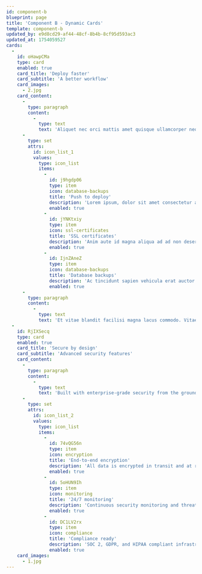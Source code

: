 ```yaml
---
id: component-b
blueprint: page
title: 'Component B - Dynamic Cards'
template: component-b
updated_by: e9d8cd29-af44-48cf-8b4b-8cf95d593ac3
updated_at: 1754059527
cards:
  -
    id: oHawpCMa
    type: card
    enabled: true
    card_title: 'Deploy faster'
    card_subtitle: 'A better workflow'
    card_images:
      - 2.jpg
    card_content:
      -
        type: paragraph
        content:
          -
            type: text
            text: 'Aliquet nec orci mattis amet quisque ullamcorper neque, nibh sem. At arcu, sit dui mi, nibh dui, diam eget aliquam. Quisque id at vitae feugiat egestas ac. Diam nulla orci at in viverra scelerisque eget. Eleifend egestas fringilla sapien. '
      -
        type: set
        attrs:
          id: icon_list_1
          values:
            type: icon_list
            items:
              -
                id: j9hgdp06
                type: item
                icon: database-backups
                title: 'Push to deploy'
                description: 'Lorem ipsum, dolor sit amet consectetur adipisicing elit. Maiores impedit perferendis suscipit eaque, iste dolor cupiditate blanditiis ratione.'
                enabled: true
              -
                id: jYNKtxiy
                type: item
                icon: ssl-certificates
                title: 'SSL certificates'
                description: 'Anim aute id magna aliqua ad ad non deserunt sunt. Qui irure qui lorem cupidatat commodo.'
                enabled: true
              -
                id: IjnZAneZ
                type: item
                icon: database-backups
                title: 'Database backups'
                description: 'Ac tincidunt sapien vehicula erat auctor pellentesque rhoncus. Et magna sit morbi lobortis.'
                enabled: true
      -
        type: paragraph
        content:
          -
            type: text
            text: 'Et vitae blandit facilisi magna lacus commodo. Vitae sapien duis odio id et. Id blandit molestie auctor fermentum dignissim. Lacus diam tincidunt ac cursus in vel. Mauris varius vulputate et ultrices hac adipiscing egestas. Iaculis convallis ac tempor et ut. Ac lorem vel integer orci.'
  -
    id: RjIXSecq
    type: card
    enabled: true
    card_title: 'Secure by design'
    card_subtitle: 'Advanced security features'
    card_content:
      -
        type: paragraph
        content:
          -
            type: text
            text: 'Built with enterprise-grade security from the ground up. Our platform ensures your data and applications are protected with industry-leading standards and practices.'
      -
        type: set
        attrs:
          id: icon_list_2
          values:
            type: icon_list
            items:
              -
                id: 74vQG56n
                type: item
                icon: encryption
                title: 'End-to-end encryption'
                description: 'All data is encrypted in transit and at rest using AES-256 encryption standards.'
                enabled: true
              -
                id: 5oHUN9Ih
                type: item
                icon: monitoring
                title: '24/7 monitoring'
                description: 'Continuous security monitoring and threat detection to keep your applications safe.'
                enabled: true
              -
                id: DC1LV2rx
                type: item
                icon: compliance
                title: 'Compliance ready'
                description: 'SOC 2, GDPR, and HIPAA compliant infrastructure for your peace of mind.'
                enabled: true
    card_images:
      - 1.jpg
---
```

